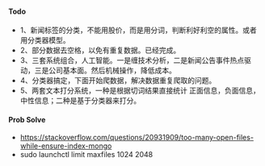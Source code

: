 #### Todo
*   1、新闻标签的分类，不能用股价，而是用分词，判断利好利空的属性。或者用分类器模型。
*   2、部分数据去空格，以免有重复数据。已经完成。
*   3、三套系统组合，人工智能。一是缠技术分析，二是新闻公告事件热点驱动，三是公司基本面。然后机械操作，降低成本。
*   4、分类器搞定，下面开始爬数据，解决数据重复爬取的问题。
*   5、两套文本打分系统，一种是根据切词结果直接统计 正面信息，负面信息，中性信息；二种是基于分类器来打分。

#### Prob Solve
*   https://stackoverflow.com/questions/20931909/too-many-open-files-while-ensure-index-mongo
*   sudo launchctl limit maxfiles 1024 2048
